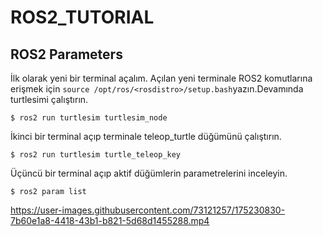 # ROS2_TUTORIAL
## ROS2 Parameters
İlk olarak yeni bir terminal açalım. Açılan yeni terminale ROS2 komutlarına erişmek için ```source /opt/ros/<rosdistro>/setup.bash```yazın.Devamında turtlesimi çalıştırın.
```
$ ros2 run turtlesim turtlesim_node
```
İkinci bir terminal açıp terminale teleop_turtle düğümünü çalıştırın.
```
$ ros2 run turtlesim turtle_teleop_key
```
Üçüncü bir terminal açıp aktif düğümlerin parametrelerini inceleyin.
```
$ ros2 param list
```
https://user-images.githubusercontent.com/73121257/175230830-7b60e1a8-4418-43b1-b821-5d68d1455288.mp4

